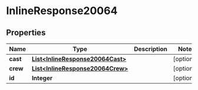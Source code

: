 
# InlineResponse20064

## Properties
Name | Type | Description | Notes
------------ | ------------- | ------------- | -------------
**cast** | [**List&lt;InlineResponse20064Cast&gt;**](InlineResponse20064Cast.md) |  |  [optional]
**crew** | [**List&lt;InlineResponse20064Crew&gt;**](InlineResponse20064Crew.md) |  |  [optional]
**id** | **Integer** |  |  [optional]



